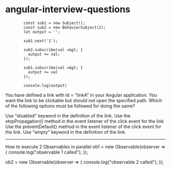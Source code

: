 # angular-interview-questions


            const sub1 = new Subject();
            const sub2 = new BehaviorSubject(2);
            let output = '';
            
            sub1.next('1');
            
            sub2.subscribe(val =&gt; {
              output += val;
            });
            
            sub1.subscribe(val =&gt; {
              output += val
            });

            console.log(output)


You have defined a link with Id = "linkA" in your Angular application. You want the link to be clickable but should not open the specified path. 
Which of the following options must be followed for doing the same?
 
Use "disabled" keyword in the definition of the link.
Use the stopPropagation() method in the event listener of the click event for the link
Use the preventDefault() method in the event listener of the click event for the link.
Use "empty" keyword in the definition of the link.

-----------------
How to execute 2 Observables in parallel
ob1 = new Observable<string>(observer => {
    console.log("observable 1 called");
  });

ob2 = new Observable<string>(observer => {
    console.log("observable 2 called");
  });
